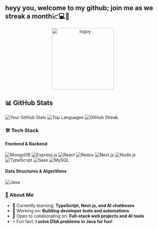 ## heyy you, welcome to my github; join me as we streak a month📈💻💪
<div align="center">
  <a href="https://yokas.tech">
    <img src="https://github.com/user-attachments/assets/12d2d0a3-de51-4db4-bdc1-746b8f6415ce" alt="logoy" height="200" width="200"/>
  </a>
</div>

## 📊 GitHub Stats

![Your GitHub Stats](https://github-readme-stats.vercel.app/api?username=yokiedenis&show_icons=true&theme=tokyonight)
![Top Languages](https://github-readme-stats.vercel.app/api/top-langs/?username=yokiedenis&layout=compact&theme=tokyonight)
![GitHub Streak](https://github-readme-streak-stats.herokuapp.com/?user=yokiedenis&theme=tokyonight)


### 🛠️ Tech Stack
#### Frontend & Backend
![MongoDB](https://img.shields.io/badge/MongoDB-%234ea94b.svg?style=for-the-badge&logo=mongodb&logoColor=white)
![Express.js](https://img.shields.io/badge/Express.js-%23404d59.svg?style=for-the-badge&logo=express&logoColor=%2361DAFB)
![React](https://img.shields.io/badge/React-%2320232a.svg?style=for-the-badge&logo=react&logoColor=%2361DAFB)
![Redux](https://img.shields.io/badge/Redux-%23593d88.svg?style=for-the-badge&logo=redux&logoColor=white)
![Next.js](https://img.shields.io/badge/Next.js-000000?style=for-the-badge&logo=nextdotjs&logoColor=white)
![Node.js](https://img.shields.io/badge/Node.js-339933?style=for-the-badge&logo=nodedotjs&logoColor=white)
![TypeScript](https://img.shields.io/badge/TypeScript-007ACC?style=for-the-badge&logo=typescript&logoColor=white)
![Sass](https://img.shields.io/badge/Sass-CC6699?style=for-the-badge&logo=sass&logoColor=white)
![MySQL](https://img.shields.io/badge/MySQL-005C84?style=for-the-badge&logo=mysql&logoColor=white)

#### Data Structures & Algorithms
![Java](https://img.shields.io/badge/Java-%23ED8B00.svg?style=for-the-badge&logo=openjdk&logoColor=white)

### 🚀 About Me
- 🌱 Currently learning: **TypeScript, Next.js, and AI chatboxes**  
- 🔭 Working on: **Building developer tools and automations**  
- 👯 Open to collaborating on: **Full-stack web projects and AI tools**  
- ⚡ Fun fact: **I solve DSA problems in Java for fun!**  
